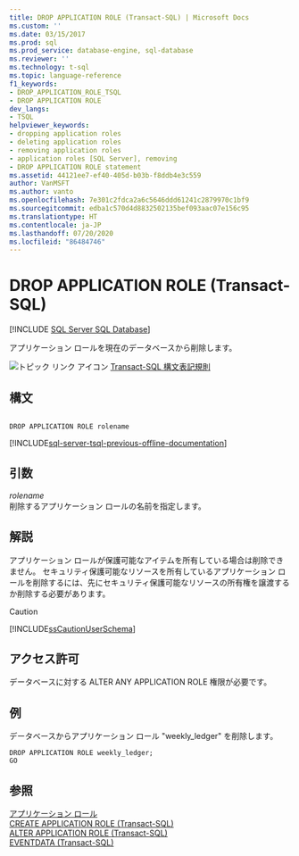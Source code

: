 ```yaml
---
title: DROP APPLICATION ROLE (Transact-SQL) | Microsoft Docs
ms.custom: ''
ms.date: 03/15/2017
ms.prod: sql
ms.prod_service: database-engine, sql-database
ms.reviewer: ''
ms.technology: t-sql
ms.topic: language-reference
f1_keywords:
- DROP_APPLICATION_ROLE_TSQL
- DROP APPLICATION ROLE
dev_langs:
- TSQL
helpviewer_keywords:
- dropping application roles
- deleting application roles
- removing application roles
- application roles [SQL Server], removing
- DROP APPLICATION ROLE statement
ms.assetid: 44121ee7-ef40-405d-b03b-f8ddb4e3c559
author: VanMSFT
ms.author: vanto
ms.openlocfilehash: 7e301c2fdca2a6c5646ddd61241c2879970c1bf9
ms.sourcegitcommit: edba1c570d4d8832502135bef093aac07e156c95
ms.translationtype: HT
ms.contentlocale: ja-JP
ms.lasthandoff: 07/20/2020
ms.locfileid: "86484746"
---
```

# <a name="drop-application-role-transact-sql"></a>DROP APPLICATION ROLE (Transact-SQL)
[!INCLUDE [SQL Server SQL Database](../../includes/applies-to-version/sql-asdb.md)]

  アプリケーション ロールを現在のデータベースから削除します。  
  
 ![トピック リンク アイコン](../../database-engine/configure-windows/media/topic-link.gif "トピック リンク アイコン") [Transact-SQL 構文表記規則](../../t-sql/language-elements/transact-sql-syntax-conventions-transact-sql.md)  
  
## <a name="syntax"></a>構文  
  
```  
  
DROP APPLICATION ROLE rolename  
```  
  
[!INCLUDE[sql-server-tsql-previous-offline-documentation](../../includes/sql-server-tsql-previous-offline-documentation.md)]

## <a name="arguments"></a>引数
 *rolename*  
 削除するアプリケーション ロールの名前を指定します。  
  
## <a name="remarks"></a>解説  
 アプリケーション ロールが保護可能なアイテムを所有している場合は削除できません。 セキュリティ保護可能なリソースを所有しているアプリケーション ロールを削除するには、先にセキュリティ保護可能なリソースの所有権を譲渡するか削除する必要があります。  
  
> [!CAUTION]  
>  [!INCLUDE[ssCautionUserSchema](../../includes/sscautionuserschema-md.md)]  
  
## <a name="permissions"></a>アクセス許可  
 データベースに対する ALTER ANY APPLICATION ROLE 権限が必要です。  
  
## <a name="examples"></a>例  
 データベースからアプリケーション ロール "weekly_ledger" を削除します。  
  
```  
DROP APPLICATION ROLE weekly_ledger;  
GO  
```  
  
## <a name="see-also"></a>参照  
 [アプリケーション ロール](../../relational-databases/security/authentication-access/application-roles.md)   
 [CREATE APPLICATION ROLE &#40;Transact-SQL&#41;](../../t-sql/statements/create-application-role-transact-sql.md)   
 [ALTER APPLICATION ROLE &#40;Transact-SQL&#41;](../../t-sql/statements/alter-application-role-transact-sql.md)   
 [EVENTDATA &#40;Transact-SQL&#41;](../../t-sql/functions/eventdata-transact-sql.md)  
  
  
